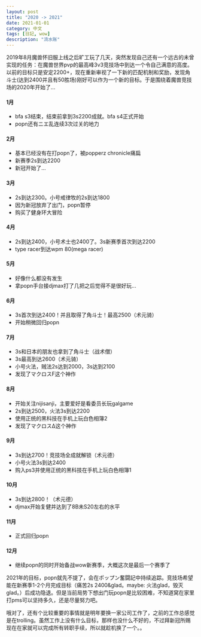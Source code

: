 ```yaml
---
layout: post
title: "2020 -> 2021"
date: 2021-01-01
category: 中文
tags: [日記, wow]
description: "流水账"
---
```


2019年8月魔兽怀旧服上线之后旷工玩了几天，突然发现自己还有一个远古的未曾实现的任务：在魔兽世界pvp的最高峰3v3竞技场中到达一个令自己满意的高度。以前的目标只是安定2200+，现在重新审视了一下新的匹配机制和奖励，发现角斗士(达到2400并且有50胜场)刚好可以作为一个新的目标。于是围绕着魔兽竞技场的2020年开始了...

#### 1月
* bfa s3结束，结束前拿到3s2200成就。bfa s4正式开始
* popn还有ニエ乱连续3次过关的地力

#### 2月
* 基本已经没有在打popn了，被popperz chronicle痛扁
* 新赛季2s到达2200
* 新冠开始了...

#### 3月
* 2s到达2300。小号戒律牧的2s到达1800
* 因为新冠放弃了出门，popn暂停
* 购买了健身环大冒险

#### 4月
* 2s到达2400，小号术士也2400了。3s新赛季首次到达2200
* type racer到达wpm 80(mega racer)

#### 5月
* 好像什么都没有发生
* 拿popn手台接djmax打了几把之后觉得不是很好玩...

#### 6月
* 3s首次到达2400！并且取得了角斗士！最高2500（术元骑）
* 开始稍微回归popn

#### 7月
* 3s和日本的朋友也拿到了角斗士（战术僧）
* 3s最高到达2600（术元骑）
* 小号火法，贼法2s达到2000，3s达到2100
* 发现了マクロスF这个神作

#### 8月
* 开始关注nijisanji，主要爱好是看委员长玩galgame
* 2s到达2500，火法3s到达2200
* 使用正统的黑科技在手机上玩白色相簿2
* 发现了マクロスΔ这个神作

#### 9月
* 3s到达2700！竞技场全成就解锁（术元德）
* 小号火法3s到达2400
* 购入ps3并使用正统的黑科技在手机上玩白色相簿1

#### 10月
* 3s到达2800！（术元德）
* djmax开始复健并达到了8B未S20左右的水平

#### 11月
* 正式回归popn

#### 12月
* 继续popn的同时开始备战wow新赛季，大概这次是最后一个赛季了

2021年的目标，popn就先不提了，会在ポップン奮闘記中持续追踪。竞技场希望能在新赛季1-2个月完成目标（痛苦2s 2400&glad。maybe: 火法glad，毁灭glad。）后成功隐退。但是当前局势下想出门玩popn是比较困难，不知道窝在家里打pms可以坚持多久，还是尽量努力吧。

哦对了，还有个比较重要的事情就是明年要换一家公司工作了，之前的工作总感觉是在trolling。虽然工作上没有什么目标，那样也没什么不好的，不过拜新冠所赐现在在家就可以完成所有转职手续，所以就趁机换了一个。。